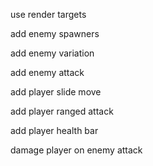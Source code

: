 <!-- OMG PLEASE START USING GIT -->

use render targets

add enemy spawners

add enemy variation

add enemy attack


add player slide move

add player ranged attack

add player health bar

damage player on enemy attack
